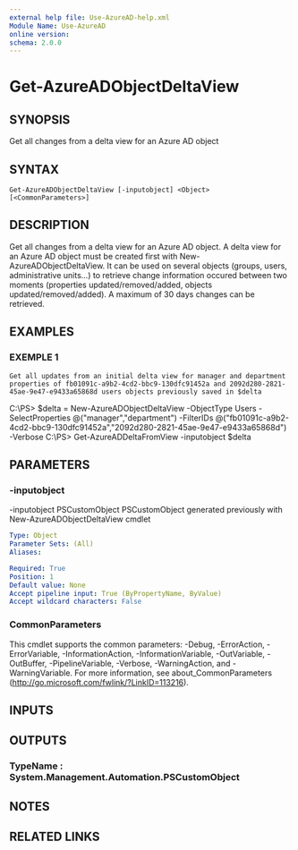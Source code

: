 ```yaml
---
external help file: Use-AzureAD-help.xml
Module Name: Use-AzureAD
online version:
schema: 2.0.0
---
```


# Get-AzureADObjectDeltaView

## SYNOPSIS
Get all changes from a delta view for an Azure AD object

## SYNTAX

```
Get-AzureADObjectDeltaView [-inputobject] <Object> [<CommonParameters>]
```

## DESCRIPTION
Get all changes from a delta view for an Azure AD object.
A delta view for an Azure AD object must be created first with New-AzureADObjectDeltaView. 
It can be used on several objects (groups, users, administrative units...) to retrieve change information occured between two moments (properties updated/removed/added, objects updated/removed/added).
A maximum of 30 days changes can be retrieved.

## EXAMPLES

### EXEMPLE 1
```
Get all updates from an initial delta view for manager and department properties of fb01091c-a9b2-4cd2-bbc9-130dfc91452a and 2092d280-2821-45ae-9e47-e9433a65868d users objects previously saved in $delta
```

C:\PS\> $delta = New-AzureADObjectDeltaView -ObjectType Users -SelectProperties @("manager","department") -FilterIDs @("fb01091c-a9b2-4cd2-bbc9-130dfc91452a","2092d280-2821-45ae-9e47-e9433a65868d") -Verbose
   C:\PS\> Get-AzureADDeltaFromView -inputobject $delta

## PARAMETERS

### -inputobject
-inputobject PSCustomObject
   PSCustomObject generated previously with New-AzureADObjectDeltaView cmdlet

```yaml
Type: Object
Parameter Sets: (All)
Aliases:

Required: True
Position: 1
Default value: None
Accept pipeline input: True (ByPropertyName, ByValue)
Accept wildcard characters: False
```

### CommonParameters
This cmdlet supports the common parameters: -Debug, -ErrorAction, -ErrorVariable, -InformationAction, -InformationVariable, -OutVariable, -OutBuffer, -PipelineVariable, -Verbose, -WarningAction, and -WarningVariable.
For more information, see about_CommonParameters (http://go.microsoft.com/fwlink/?LinkID=113216).

## INPUTS

## OUTPUTS

### TypeName : System.Management.Automation.PSCustomObject
## NOTES

## RELATED LINKS
